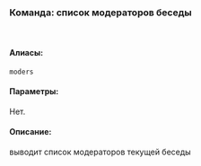### **Команда: список модераторов беседы**
<br>

#### **Алиасы**:
`moders`


#### **Параметры**:
Нет.


#### **Описание**:
выводит список модераторов текущей беседы
